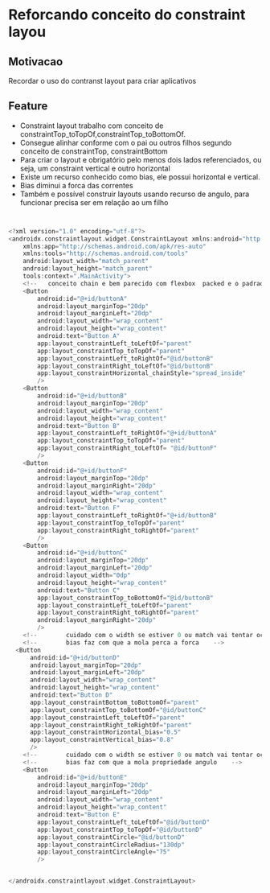 # Reforcando conceito do constraint layou


## Motivacao
Recordar o uso do contranst layout para criar aplicativos



## Feature 
- Constraint layout trabalho com conceito de constraintTop_toTopOf,constraintTop_toBottomOf.
- Consegue alinhar conforme com o pai ou outros filhos segundo conceito de constraintTop, constraintBottom
- Para criar o layout e obrigatório pelo menos dois lados referenciados, ou seja, um constraint vertical e outro horizontal
- Existe um recurso conhecido como bias, ele possui horizontal e vertical.
- Bias diminui a forca das correntes
- Também e possível construir layouts usando recurso de angulo, para funcionar precisa ser em relação ao um filho



``` kotlin


<?xml version="1.0" encoding="utf-8"?>
<androidx.constraintlayout.widget.ConstraintLayout xmlns:android="http://schemas.android.com/apk/res/android"
    xmlns:app="http://schemas.android.com/apk/res-auto"
    xmlns:tools="http://schemas.android.com/tools"
    android:layout_width="match_parent"
    android:layout_height="match_parent"
    tools:context=".MainActivity">
    <!--   conceito chain e bem parecido com flexbox  packed e o padrao nao altera comportamento, spread fica seprado e distanciam da borda, spread_inside espalham para perto das bordas -->
    <Button
        android:id="@+id/buttonA"
        android:layout_marginTop="20dp"
        android:layout_marginLeft="20dp"
        android:layout_width="wrap_content"
        android:layout_height="wrap_content"
        android:text="Button A"
        app:layout_constraintLeft_toLeftOf="parent"
        app:layout_constraintTop_toTopOf="parent"
        app:layout_constraintLeft_toRightOf="@id/buttonB"
        app:layout_constraintRight_toLeftOf="@id/buttonB"
        app:layout_constraintHorizontal_chainStyle="spread_inside"
        />
    <Button
        android:id="@+id/buttonB"
        android:layout_marginTop="20dp"
        android:layout_width="wrap_content"
        android:layout_height="wrap_content"
        android:text="Button B"
        app:layout_constraintLeft_toRightOf="@+id/buttonA"
        app:layout_constraintTop_toTopOf="parent"
        app:layout_constraintRight_toLeftOf= "@id/buttonF"
        />
    <Button
        android:id="@+id/buttonF"
        android:layout_marginTop="20dp"
        android:layout_marginRight="20dp"
        android:layout_width="wrap_content"
        android:layout_height="wrap_content"
        android:text="Button F"
        app:layout_constraintLeft_toRightOf="@+id/buttonB"
        app:layout_constraintTop_toTopOf="parent"
        app:layout_constraintRight_toRightOf="parent"
        />
    <Button
        android:id="@+id/buttonC"
        android:layout_marginTop="20dp"
        android:layout_marginLeft="20dp"
        android:layout_width="0dp"
        android:layout_height="wrap_content"
        android:text="Button C"
        app:layout_constraintTop_toBottomOf="@id/buttonB"
        app:layout_constraintLeft_toLeftOf="parent"
        app:layout_constraintRight_toRightOf="parent"
        android:layout_marginRight="20dp"
        />
    <!--        cuidado com o width se estiver 0 ou match vai tentar ocupar tudo disponivel-->
    <!--        bias faz com que a mola perca a forca    -->
  <Button
      android:id="@+id/buttonD"
      android:layout_marginTop="20dp"
      android:layout_marginLeft="20dp"
      android:layout_width="wrap_content"
      android:layout_height="wrap_content"
      android:text="Button D"
      app:layout_constraintBottom_toBottomOf="parent"
      app:layout_constraintTop_toBottomOf="@id/buttonC"
      app:layout_constraintLeft_toLeftOf="parent"
      app:layout_constraintRight_toRightOf="parent"
      app:layout_constraintHorizontal_bias="0.5"
      app:layout_constraintVertical_bias="0.8"
      />
    <!--        cuidado com o width se estiver 0 ou match vai tentar ocupar tudo disponivel-->
    <!--        bias faz com que a mola propriedade angulo    -->
    <Button
        android:id="@+id/buttonE"
        android:layout_marginTop="20dp"
        android:layout_marginLeft="20dp"
        android:layout_width="wrap_content"
        android:layout_height="wrap_content"
        android:text="Button E"
        app:layout_constraintLeft_toLeftOf="@id/buttonD"
        app:layout_constraintTop_toTopOf="@id/buttonD"
        app:layout_constraintCircle="@id/buttonD"
        app:layout_constraintCircleRadius="130dp"
        app:layout_constraintCircleAngle="75"
        />


</androidx.constraintlayout.widget.ConstraintLayout>





```






